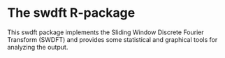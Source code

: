 <!-- README.md is generated from README.Rmd. Please edit that file -->
The swdft R-package
===================

This swdft package implements the Sliding Window Discrete Fourier Transform (SWDFT) and provides some statistical and graphical tools for analyzing the output.
